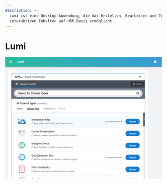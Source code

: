 ```yaml
---
description: >-
  Lumi ist eine Desktop-Anwendung, die das Erstellen, Bearbeiten und Teilen von
  interaktiven Inhalten auf H5P-Basis ermöglicht.
---
```


# Lumi

![](.gitbook/assets/screenshot1.png)





